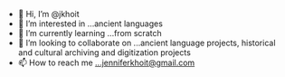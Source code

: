 - 👋 Hi, I’m @jkhoit
- 👀 I’m interested in ...ancient languages
- 🌱 I’m currently learning ...from scratch
- 💞️ I’m looking to collaborate on ...ancient language projects, historical and cultural archiving and digitization projects
- 📫 How to reach me ...jenniferkhoit@gmail.com

<!---
jkhoit/jkhoit is a ✨ special ✨ repository because its `README.md` (this file) appears on your GitHub profile.
You can click the Preview link to take a look at your changes.
--->
